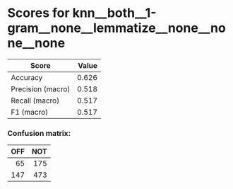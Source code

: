# Scores for knn__both__1-gram__none__lemmatize__none__none__none
|      Score      |Value|
|-----------------|----:|
|Accuracy         |0.626|
|Precision (macro)|0.518|
|Recall (macro)   |0.517|
|F1 (macro)       |0.517|

### Confusion matrix:
|OFF|NOT|
|--:|--:|
| 65|175|
|147|473|
